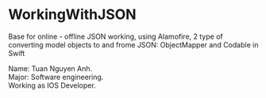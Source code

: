 # WorkingWithJSON
Base for online - offline JSON working, using Alamofire, 2 type of converting model objects to and frome JSON: ObjectMapper and Codable in Swift

Name: Tuan Nguyen Anh.<br />
Major: Software engineering.<br />
Working as IOS Developer.
